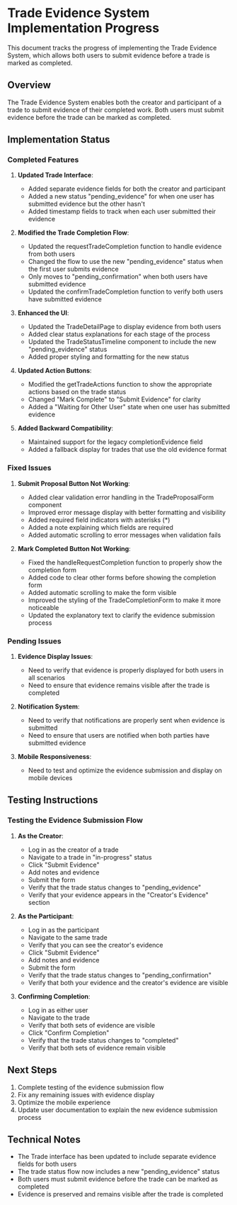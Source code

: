 # Trade Evidence System Implementation Progress

This document tracks the progress of implementing the Trade Evidence System, which allows both users to submit evidence before a trade is marked as completed.

## Overview

The Trade Evidence System enables both the creator and participant of a trade to submit evidence of their completed work. Both users must submit evidence before the trade can be marked as completed.

## Implementation Status

### Completed Features

1. **Updated Trade Interface**:
   - Added separate evidence fields for both the creator and participant
   - Added a new status "pending_evidence" for when one user has submitted evidence but the other hasn't
   - Added timestamp fields to track when each user submitted their evidence

2. **Modified the Trade Completion Flow**:
   - Updated the requestTradeCompletion function to handle evidence from both users
   - Changed the flow to use the new "pending_evidence" status when the first user submits evidence
   - Only moves to "pending_confirmation" when both users have submitted evidence
   - Updated the confirmTradeCompletion function to verify both users have submitted evidence

3. **Enhanced the UI**:
   - Updated the TradeDetailPage to display evidence from both users
   - Added clear status explanations for each stage of the process
   - Updated the TradeStatusTimeline component to include the new "pending_evidence" status
   - Added proper styling and formatting for the new status

4. **Updated Action Buttons**:
   - Modified the getTradeActions function to show the appropriate actions based on the trade status
   - Changed "Mark Complete" to "Submit Evidence" for clarity
   - Added a "Waiting for Other User" state when one user has submitted evidence

5. **Added Backward Compatibility**:
   - Maintained support for the legacy completionEvidence field
   - Added a fallback display for trades that use the old evidence format

### Fixed Issues

1. **Submit Proposal Button Not Working**:
   - Added clear validation error handling in the TradeProposalForm component
   - Improved error message display with better formatting and visibility
   - Added required field indicators with asterisks (*)
   - Added a note explaining which fields are required
   - Added automatic scrolling to error messages when validation fails

2. **Mark Completed Button Not Working**:
   - Fixed the handleRequestCompletion function to properly show the completion form
   - Added code to clear other forms before showing the completion form
   - Added automatic scrolling to make the form visible
   - Improved the styling of the TradeCompletionForm to make it more noticeable
   - Updated the explanatory text to clarify the evidence submission process

### Pending Issues

1. **Evidence Display Issues**:
   - Need to verify that evidence is properly displayed for both users in all scenarios
   - Need to ensure that evidence remains visible after the trade is completed

2. **Notification System**:
   - Need to verify that notifications are properly sent when evidence is submitted
   - Need to ensure that users are notified when both parties have submitted evidence

3. **Mobile Responsiveness**:
   - Need to test and optimize the evidence submission and display on mobile devices

## Testing Instructions

### Testing the Evidence Submission Flow

1. **As the Creator**:
   - Log in as the creator of a trade
   - Navigate to a trade in "in-progress" status
   - Click "Submit Evidence"
   - Add notes and evidence
   - Submit the form
   - Verify that the trade status changes to "pending_evidence"
   - Verify that your evidence appears in the "Creator's Evidence" section

2. **As the Participant**:
   - Log in as the participant
   - Navigate to the same trade
   - Verify that you can see the creator's evidence
   - Click "Submit Evidence"
   - Add notes and evidence
   - Submit the form
   - Verify that the trade status changes to "pending_confirmation"
   - Verify that both your evidence and the creator's evidence are visible

3. **Confirming Completion**:
   - Log in as either user
   - Navigate to the trade
   - Verify that both sets of evidence are visible
   - Click "Confirm Completion"
   - Verify that the trade status changes to "completed"
   - Verify that both sets of evidence remain visible

## Next Steps

1. Complete testing of the evidence submission flow
2. Fix any remaining issues with evidence display
3. Optimize the mobile experience
4. Update user documentation to explain the new evidence submission process

## Technical Notes

- The Trade interface has been updated to include separate evidence fields for both users
- The trade status flow now includes a new "pending_evidence" status
- Both users must submit evidence before the trade can be marked as completed
- Evidence is preserved and remains visible after the trade is completed
